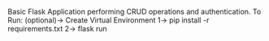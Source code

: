 Basic Flask Application performing CRUD operations and authentication.
To Run:
(optional)-> Create Virtual Environment
1-> pip install -r requirements.txt
2-> flask run